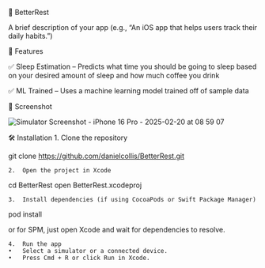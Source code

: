 📱 BetterRest

A brief description of your app (e.g., “An iOS app that helps users track their daily habits.”)

🚀 Features

✅ Sleep Estimation – Predicts what time you should be going to sleep based on your desired amount of sleep and how much coffee you drink

✅ ML Trained – Uses a machine learning model trained off of sample data

📸 Screenshot
		
![Simulator Screenshot - iPhone 16 Pro - 2025-02-20 at 08 59 07](https://github.com/user-attachments/assets/6b3d3832-e587-479a-88c7-dd0fd9977e27)

🛠 Installation
	1.	Clone the repository

git clone https://github.com/danielcollis/BetterRest.git


	2.	Open the project in Xcode

cd BetterRest
open BetterRest.xcodeproj


	3.	Install dependencies (if using CocoaPods or Swift Package Manager)

pod install

or for SPM, just open Xcode and wait for dependencies to resolve.

	4.	Run the app
	•	Select a simulator or a connected device.
	•	Press Cmd + R or click Run in Xcode.
